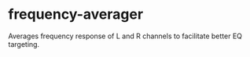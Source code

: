 # frequency-averager
Averages frequency response of L and R channels to facilitate better EQ targeting.
